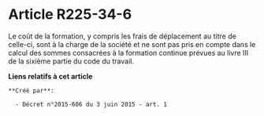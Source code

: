 # Article R225-34-6

Le coût de la formation, y compris les frais de déplacement au titre de celle-ci, sont à la charge de la société et ne sont
pas pris en compte dans le calcul des sommes consacrées à la formation continue prévues au livre III de la sixième partie du
code du travail.

**Liens relatifs à cet article**

	**Créé par**:

	  - Décret n°2015-606 du 3 juin 2015 - art. 1
